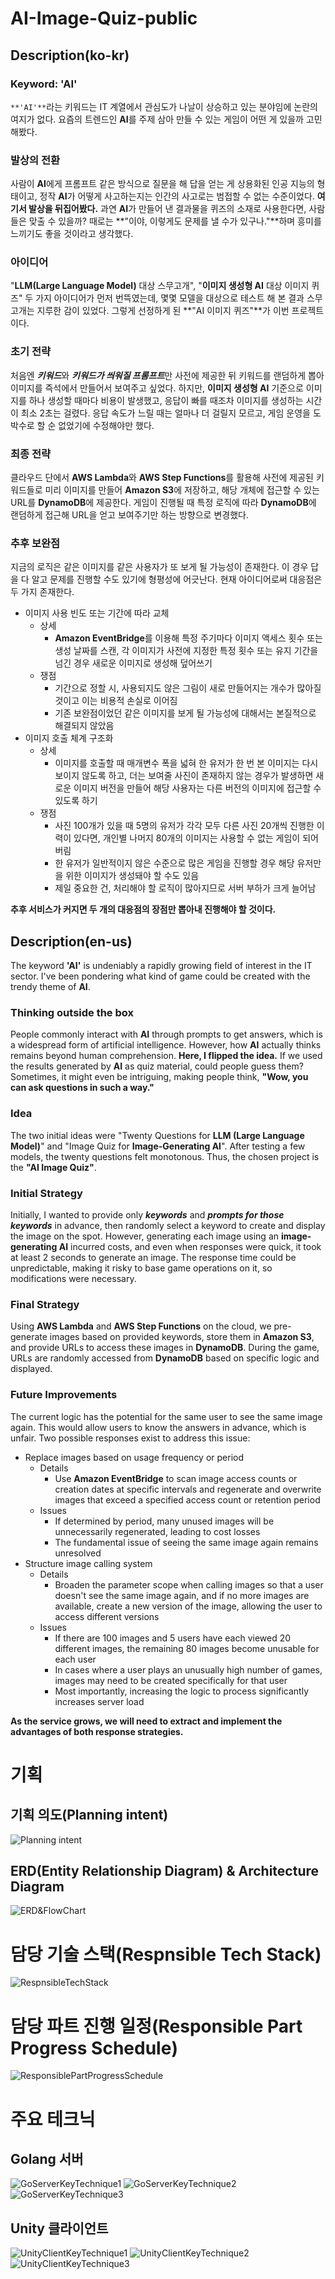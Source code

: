 # AI-Image-Quiz-public
## Description(ko-kr)
### Keyword: 'AI'
`**'AI'**`라는 키워드는 IT 계열에서 관심도가 나날이 상승하고 있는 분야임에 논란의 여지가 없다. 요즘의 트렌드인 **AI**를 주제 삼아 만들 수 있는 게임이 어떤 게 있을까 고민해봤다.

### 발상의 전환
사람이 **AI**에게 프롬프트 같은 방식으로 질문을 해 답을 얻는 게 상용화된 인공 지능의 형태이고, 정작 **AI**가 어떻게 사고하는지는 인간의 사고로는 범접할 수 없는 수준이었다. **여기서 발상을 뒤집어봤다.** 과연 **AI**가 만들어 낸 결과물을 퀴즈의 소재로 사용한다면, 사람들은 맞출 수 있을까? 때로는 **"이야, 이렇게도 문제를 낼 수가 있구나."**하며 흥미를 느끼기도 좋을 것이라고 생각했다.

### 아이디어
"**LLM(Large Language Model)** 대상 스무고개", "**이미지 생성형 AI** 대상 이미지 퀴즈" 두 가지 아이디어가 먼저 번뜩였는데, 몇몇 모델을 대상으로 테스트 해 본 결과 스무고개는 지루한 감이 있었다. 그렇게 선정하게 된 **"AI 이미지 퀴즈"**가 이번 프로젝트이다.

### 초기 전략
처음엔 ***키워드***와 ***키워드가 씌워질 프롬프트***만 사전에 제공한 뒤 키워드를 랜덤하게 뽑아 이미지를 즉석에서 만들어서 보여주고 싶었다. 하지만, **이미지 생성형 AI** 기준으로 이미지를 하나 생성할 때마다 비용이 발생했고, 응답이 빠를 때조차 이미지를 생성하는 시간이 최소 2초는 걸렸다. 응답 속도가 느릴 때는 얼마나 더 걸릴지 모르고, 게임 운영을 도박수로 할 순 없었기에 수정해야만 했다.

### 최종 전략
클라우드 단에서 **AWS Lambda**와 **AWS Step Functions**를 활용해 사전에 제공된 키워드들로 미리 이미지를 만들어 **Amazon S3**에 저장하고, 해당 개체에 접근할 수 있는 URL를 **DynamoDB**에 제공한다. 게임이 진행될 때 특정 로직에 따라 **DynamoDB**에 랜덤하게 접근해 URL을 얻고 보여주기만 하는 방향으로 변경했다.

### 추후 보완점
지금의 로직은 같은 이미지를 같은 사용자가 또 보게 될 가능성이 존재한다. 이 경우 답을 다 알고 문제를 진행할 수도 있기에 형평성에 어긋난다.
현재 아이디어로써 대응점은 두 가지 존재한다.
- 이미지 사용 빈도 또는 기간에 따라 교체
  - 상세
    - **Amazon EventBridge**를 이용해 특정 주기마다 이미지 액세스 횟수 또는 생성 날짜를 스캔, 각 이미지가 사전에 지정한 특정 횟수 또는 유지 기간을 넘긴 경우 새로운 이미지로 생성해 덮어쓰기
  - 쟁점
    - 기간으로 정할 시, 사용되지도 않은 그림이 새로 만들어지는 개수가 많아질 것이고 이는 비용적 손실로 이어짐
    - 기존 보완점이었던 같은 이미지를 보게 될 가능성에 대해서는 본질적으로 해결되지 않았음
- 이미지 호출 체계 구조화
  - 상세
    - 이미지를 호출할 때 매개변수 폭을 넓혀 한 유저가 한 번 본 이미지는 다시 보이지 않도록 하고, 더는 보여줄 사진이 존재하지 않는 경우가 발생하면 새로운 이미지 버전을 만들어 해당 사용자는 다른 버전의 이미지에 접근할 수 있도록 하기
  - 쟁점
    - 사진 100개가 있을 때 5명의 유저가 각각 모두 다른 사진 20개씩 진행한 이력이 있다면, 개인별 나머지 80개의 이미지는 사용할 수 없는 게임이 되어 버림
    - 한 유저가 일반적이지 않은 수준으로 많은 게임을 진행할 경우 해당 유저만을 위한 이미지가 생성돼야 할 수도 있음
    - 제일 중요한 건, 처리해야 할 로직이 많아지므로 서버 부하가 크게 늘어남

**추후 서비스가 커지면 두 개의 대응점의 장점만 뽑아내 진행해야 할 것이다.**

## Description(en-us)
The keyword **'AI'** is undeniably a rapidly growing field of interest in the IT sector. I've been pondering what kind of game could be created with the trendy theme of **AI**.

### Thinking outside the box
People commonly interact with **AI** through prompts to get answers, which is a widespread form of artificial intelligence. However, how **AI** actually thinks remains beyond human comprehension. **Here, I flipped the idea.** If we used the results generated by **AI** as quiz material, could people guess them? Sometimes, it might even be intriguing, making people think, **"Wow, you can ask questions in such a way."**

### Idea
The two initial ideas were "Twenty Questions for **LLM (Large Language Model)**" and "Image Quiz for **Image-Generating AI**". After testing a few models, the twenty questions felt monotonous. Thus, the chosen project is the **"AI Image Quiz"**.

### Initial Strategy
Initially, I wanted to provide only ***keywords*** and ***prompts for those keywords*** in advance, then randomly select a keyword to create and display the image on the spot. However, generating each image using an **image-generating AI** incurred costs, and even when responses were quick, it took at least 2 seconds to generate an image. The response time could be unpredictable, making it risky to base game operations on it, so modifications were necessary.

### Final Strategy
Using **AWS Lambda** and **AWS Step Functions** on the cloud, we pre-generate images based on provided keywords, store them in **Amazon S3**, and provide URLs to access these images in **DynamoDB**. During the game, URLs are randomly accessed from **DynamoDB** based on specific logic and displayed.

### Future Improvements
The current logic has the potential for the same user to see the same image again. This would allow users to know the answers in advance, which is unfair.
Two possible responses exist to address this issue:
- Replace images based on usage frequency or period
  - Details
    - Use **Amazon EventBridge** to scan image access counts or creation dates at specific intervals and regenerate and overwrite images that exceed a specified access count or retention period
  - Issues
    - If determined by period, many unused images will be unnecessarily regenerated, leading to cost losses
    - The fundamental issue of seeing the same image again remains unresolved
- Structure image calling system
  - Details
    - Broaden the parameter scope when calling images so that a user doesn't see the same image again, and if no more images are available, create a new version of the image, allowing the user to access different versions
  - Issues
    - If there are 100 images and 5 users have each viewed 20 different images, the remaining 80 images become unusable for each user
    - In cases where a user plays an unusually high number of games, images may need to be created specifically for that user
    - Most importantly, increasing the logic to process significantly increases server load

**As the service grows, we will need to extract and implement the advantages of both response strategies.**

# 기획
## 기획 의도(Planning intent)

![Planning intent](resources/Planning-intent.png)

## ERD(Entity Relationship Diagram) & Architecture Diagram
![ERD&FlowChart](resources/ERD&FlowChart.png)

# 담당 기술 스택(Respnsible Tech Stack)
![RespnsibleTechStack](resources/Responsible-Tech-Stack.png)

# 담당 파트 진행 일정(Responsible Part Progress Schedule)
![ResponsiblePartProgressSchedule](resources/Responsible-Part-Progress-Schedule.png)

# 주요 테크닉
## Golang 서버
![GoServerKeyTechnique1](resources/Go-server-key-technique-1.png)
![GoServerKeyTechnique2](resources/Go-server-key-technique-2.png)
![GoServerKeyTechnique3](resources/Go-server-key-technique-3.png)

## Unity 클라이언트
![UnityClientKeyTechnique1](resources/Unity-client-key-technique-1.png)
![UnityClientKeyTechnique2](resources/Unity-client-key-technique-2.png)
![UnityClientKeyTechnique3](resources/Unity-client-key-technique-3.png)